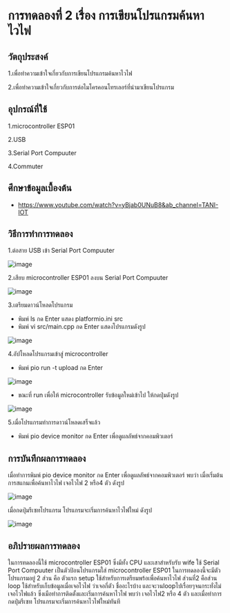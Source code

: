 # การทดลองที่ 2 เรื่อง การเขียนโปรแกรมค้นหาไวไฟ

## วัตถุประสงค์
1.เพื่อทำความเข้าใจเกี่ยวกับการเขียนโปรแกรมค้นหาไวไฟ

2.เพื่อทำความเข้าใจเกี่ยวกับการต่อไมโครคอนโทรเลอร์ที่นำมาเขียนโปรแกรม

## อุปกรณ์ที่ใช้ 
1.microcontroller ESP01

2.USB

3.Serial Port Compuuter

4.Commuter

## ศึกษาข้อมูลเบื้องต้น
* https://www.youtube.com/watch?v=yBjab0UNuB8&ab_channel=TANI-IOT

## วิธีการทำการทดลอง
1.ต่อสาย USB เข้า Serial Port Compuuter 

![image](https://user-images.githubusercontent.com/80879788/112309445-e9996900-8cd5-11eb-8f4c-da72cbde1663.png)


2.เสียบ microcontroller ESP01 ลงบน Serial Port Compuuter

![image](https://user-images.githubusercontent.com/80879788/112309332-cd95c780-8cd5-11eb-91ec-f39c35bd417c.png)


3.เตรียมดาวน์โหลดโปรแกรม
  * พิมพ์ ls กด Enter แสดง platformio.ini src
  * พิมพ์ vi src/main.cpp กด Enter แสดงโปรแกรมดังรูป

![image](https://user-images.githubusercontent.com/80879788/112343184-76075400-8cf5-11eb-9166-62e11abab0a3.png)

4.อัปโหลดโปรแกรมเข้าสู่ microcontroller
  * พิมพ์ pio run -t upload กด Enter

![image](https://user-images.githubusercontent.com/80879788/112343763-034aa880-8cf6-11eb-89ea-113483a506f6.png)

  * ขณะที่ run เพื่อให้ microcontroller รับข้อมูลใหม่เข้าไป ให้กดปุ่มดังรูป
  
![image](https://user-images.githubusercontent.com/80879788/112314503-af32ca80-8cdb-11eb-93fa-6a50fb3912f6.png)

5.เมื่อโปรแกรมทำการดาวน์โหลดเสร็จแล้ว
  * พิมพ์ pio device monitor กด Enter เพื่อดูผลลัพธ์จากคอมพิวเตอร์

## การบันทึกผลการทดลอง
เมื่อทำการพิมพ์ pio device monitor กด Enter เพื่อดูผลลัพธ์จากคอมพิวเตอร์ พบว่า เมื่อเริ่มต้นการสแกนเพื่อค้นหาไวไฟ เจอไวไฟ 2 หรือ4 ตัว ดังรูป

![image](https://user-images.githubusercontent.com/80879788/112344881-2033ab80-8cf7-11eb-8e27-4617f42e8c30.png)

เมื่อกดปุ่มรีเซทโปรแกรม โปรแกรมจะเริ่มการค้นหาไวไฟใหม่ ดังรูป

![image](https://user-images.githubusercontent.com/80879788/112344806-0e520880-8cf7-11eb-9eb4-679e556f90a0.png)


## อภิปรายผลการทดลอง

ในการทดลองนี้ใช้ microcontroller ESP01 ซึ่งมีทั้ง CPU และเสาสำหรับรับ wife ใช้ Serial Port Compuuter เป็นตัวป้อนโปรแกรมใส่ microcontroller ESP01 ในการทดลองนี้จะมีตัวโปรแกรมอยู่ 2 ส่วน คือ ตัวแรก setup ใช้สำหรับการเตรียมพร้อเพื่อค้นหาไวไฟ ส่วนที่2 คือส่วน loop ใช้สำหรับเก็บข้อมูลเมื่อเจอไวไฟ ว่าเจอกี่ตัว ชื่ออะไรบ้าง และจะวนloopไปเรื่อยๆจนกระทั่งไม่เจอไวไฟแล้ว ซึ่งเมือทำการติดตั้งและเริ่มการค้นหาไวไฟ พบว่า เจอไวไฟ2 หรือ 4 ตัว และเมื่อทำการกดปุ่มรีเซท โปรแกรมจะเริ่มการค้นหาไวไฟใหม่ทันที

